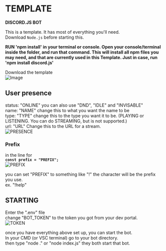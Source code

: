 # TEMPLATE
 **DISCORD.JS BOT**  
 
 This is a template. It has most of everything you'll need.  
 Download `Node.js` before starting this.  
  
**RUN 'npm install' in your terminal or console. Open your console/terminal inside the folder, and run that command. This will install all npm files you may need, and that are currently used in this Template. Just in case, run 'npm install discord.js'**
   
 Download the template  
 ![Image](https://i.imgur.com/USHw3mY.png)
 
## User presence
 status: "ONLINE" you can also use "DND", "IDLE" and "INVISABLE"  
 name: "NAME" change this to what you want the name to be  
 type: "TYPE" change this to the type you want it to be. (PLAYING or LISTENING. You can do STREAMING, but is not supported.)  
 url: "URL" Change this to the URL for a stream.   
 ![PRESENCE](https://i.imgur.com/W3kdvTn.png)
 
 ### Prefix
  in the line for   
  **`const prefix = "PREFIX";`**   
  ![PREFIX](https://i.imgur.com/aPfKAaJ.png)  

  you can set "PREFIX" to something like "!" the character will be the prefix you use.  
  ex. "!help"

## STARTING
 Enter the ".env" file  
 change "BOT_TOKEN" to the token you got from your dev portal.  
 ![TOKEN](https://i.imgur.com/m4zzuzc.png)

 once you have everything above set up, you can start the bot.  
 In your CMD (or VSC terminal) go to your bot directory.  
 then type "node ." or "node index.js" they both start that bot.
